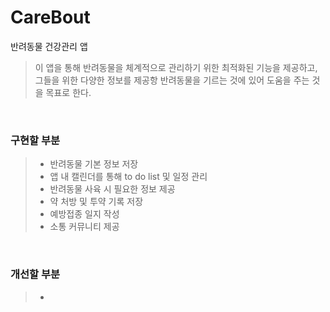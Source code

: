 # CareBout
반려동물 건강관리 앱
<br>  

> 이 앱을 통해 반려동물을 체계적으로 관리하기 위한 최적화된 기능을 제공하고, 그들을 위한 다양한 정보를 제공항 반려동물을 기르는 것에 있어 도움을 주는 것을 목표로 한다.

<br> 

### 구현할 부분
> - 반려동물 기본 정보 저장
> - 앱 내 캘린더를 통해 to do list 및 일정 관리
> - 반려동물 사육 시 필요한 정보 제공
> - 약 처방 및 투약 기록 저장
> - 예방접종 일지 작성
> - 소통 커뮤니티 제공

<br> 

### 개선할 부분

> - 
